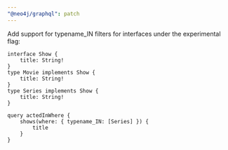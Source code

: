 ```yaml
---
"@neo4j/graphql": patch
---
```


Add support for typename_IN filters for interfaces under the experimental flag:

```
interface Show {
    title: String!
}
type Movie implements Show {
    title: String!
}
type Series implements Show {
    title: String!
}
```

```
query actedInWhere {
    shows(where: { typename_IN: [Series] }) {
        title
    }
}
```
